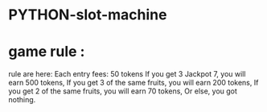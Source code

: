 # PYTHON-slot-machine

# game rule :
rule are here:
Each entry fees: 50 tokens
If you get 3 Jackpot 7, you will earn 500 tokens,
If you get 3 of the same fruits, you will earn 200 tokens,
If you get 2 of the same fruits, you will earn 70 tokens,
Or else, you got nothing.

